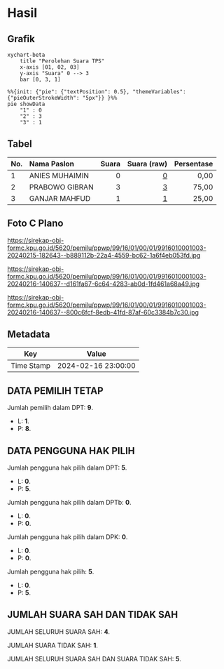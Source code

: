 # Hasil

## Grafik

```mermaid
xychart-beta
    title "Perolehan Suara TPS"
    x-axis [01, 02, 03]
    y-axis "Suara" 0 --> 3
    bar [0, 3, 1]
```

```mermaid
%%{init: {"pie": {"textPosition": 0.5}, "themeVariables": {"pieOuterStrokeWidth": "5px"}} }%%
pie showData
    "1" : 0
    "2" : 3
    "3" : 1
```

## Tabel

| No. | Nama Paslon    | Suara | Suara (raw) | Persentase |
|:--- |:-------------- | -----:| -----------:| ----------:|
| 1   | ANIES MUHAIMIN | 0     | [0][p-1]    | 0,00       |
| 2   | PRABOWO GIBRAN | 3     | [3][p-2]    | 75,00      |
| 3   | GANJAR MAHFUD  | 1     | [1][p-3]    | 25,00      |


[p-1]: https://github.com/gigit-pemilu/pemilu-2024-99-luar-negeri/blob/main/pilpres/hitung-suara/sub/99-luar-negeri/sub/16-beograd-serbia/sub/01-beograd-serbia/sub/0001-beograd-serbia/sub/003-ksk-001/sub/paslon-1.txt
[p-2]: https://github.com/gigit-pemilu/pemilu-2024-99-luar-negeri/blob/main/pilpres/hitung-suara/sub/99-luar-negeri/sub/16-beograd-serbia/sub/01-beograd-serbia/sub/0001-beograd-serbia/sub/003-ksk-001/sub/paslon-2.txt
[p-3]: https://github.com/gigit-pemilu/pemilu-2024-99-luar-negeri/blob/main/pilpres/hitung-suara/sub/99-luar-negeri/sub/16-beograd-serbia/sub/01-beograd-serbia/sub/0001-beograd-serbia/sub/003-ksk-001/sub/paslon-3.txt

## Foto C Plano

https://sirekap-obj-formc.kpu.go.id/5620/pemilu/ppwp/99/16/01/00/01/9916010001003-20240215-182643--b889112b-22a4-4559-bc62-1a6f4eb053fd.jpg

https://sirekap-obj-formc.kpu.go.id/5620/pemilu/ppwp/99/16/01/00/01/9916010001003-20240216-140637--d161fa67-6c64-4283-ab0d-1fd461a68a49.jpg

https://sirekap-obj-formc.kpu.go.id/5620/pemilu/ppwp/99/16/01/00/01/9916010001003-20240216-140637--800c6fcf-8edb-41fd-87af-60c3384b7c30.jpg


## Metadata

| Key        | Value               |
| ---------- | ------------------- |
| Time Stamp | 2024-02-16 23:00:00 |


## DATA PEMILIH TETAP

Jumlah pemilih dalam DPT: **9**.
 * L: **1**.
 * P: **8**.

## DATA PENGGUNA HAK PILIH

Jumlah pengguna hak pilih dalam DPT: **5**.
 * L: **0**.
 * P: **5**.

Jumlah pengguna hak pilih dalam DPTb: **0**.
 * L: **0**.
 * P: **0**.

Jumlah pengguna hak pilih dalam DPK: **0**.
 * L: **0**.
 * P: **0**.

Jumlah pengguna hak pilih: **5**.
 * L: **0**.
 * P: **5**.

## JUMLAH SUARA SAH DAN TIDAK SAH

JUMLAH SELURUH SUARA SAH: **4**.

JUMLAH SUARA TIDAK SAH: **1**.

JUMLAH SELURUH SUARA SAH DAN SUARA TIDAK SAH: **5**.


